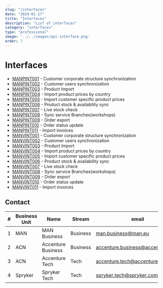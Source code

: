 ```yaml
---
slug: "/interfaces"
date: "2024-01-17"
title: "Interfaces"
description: "Lisf of interfaces"
category: "interfaces"
type: "professional"
image: '../../images/api-interface.png'
order: 7
---
```


# Interfaces

- [MANPINT001](./MANPINT001.md) - Customer corporate structure synchronization
- [MANPINT002](./MANPINT002.md) - Customer users synchronization
- [MANPINT003](./MANPINT003.md) - Product Import
- [MANPINT004](./MANPINT004.md) - Import product prices by country
- [MANPINT005](./MANPINT005.md) - Import customer specific product prices
- [MANPINT006](./MANPINT006.md) - Product stock & availability sync
- [MANPINT007](./MANPINT007.md) - Live stock check
- [MANPINT008](./MANPINT008.md) - Sync service Branches(workshops)
- [MANPINT009](./MANPINT009.md) - Order export
- [MANPINT010](./MANPINT010.md) - Order status update
- [MANPINT011](./MANPINT011.md) - Import invoices
- [MANVINT001](./MANVINT001.md) - Customer corporate structure synchronization
- [MANVINT002](./MANVINT002.md) - Customer users synchronization
- [MANVINT003](./MANVINT003.md) - Product Import
- [MANVINT004](./MANVINT004.md) - Import product prices by country
- [MANVINT005](./MANVINT005.md) - Import customer specific product prices
- [MANVINT006](./MANVINT006.md) - Product stock & availability sync
- [MANVINT007](./MANVINT007.md) - Live stock check
- [MANVINT008](./MANVINT008.md) - Sync service Branches(workshops)
- [MANVINT009](./MANVINT009.md) - Order export
- [MANVINT010](./MANVINT010.md) - Order status update
- [MANVINT011](./MANVINT011.md) - Import invoices

## Contact

|#|Business Unit|Name|Stream|email|
|---|---|---|---|---|
|1|MAN|MAN Business|Business|<man.business@man.eu>
|2|ACN|Accenture Business|Business|<accenture.business@accenture.com>
|3|ACN|Accenture Tech|Tech|<accenture.tech@accenture.com>
|4|Spryker|Spryker Tech|Tech|<spryker.tech@spryker.com>
